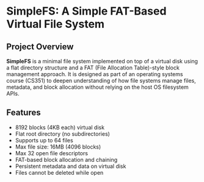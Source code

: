 # SimpleFS: A Simple FAT-Based Virtual File System

## Project Overview

**SimpleFS** is a minimal file system implemented on top of a virtual disk using a flat directory structure and a FAT (File Allocation Table)-style block management approach. It is designed as part of an operating systems course (CS351) to deepen understanding of how file systems manage files, metadata, and block allocation without relying on the host OS filesystem APIs.

## Features

- 8192 blocks (4KB each) virtual disk
-  Flat root directory (no subdirectories)
-  Supports up to 64 files
- Max file size: 16MB (4096 blocks)
- Max 32 open file descriptors
- FAT-based block allocation and chaining
- Persistent metadata and data on virtual disk
- Files cannot be deleted while open
